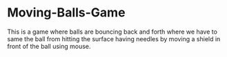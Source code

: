 # Moving-Balls-Game
This is a game where balls are bouncing back and forth where we have to same the ball from hitting the surface having needles by moving a shield in front of the ball using mouse.
